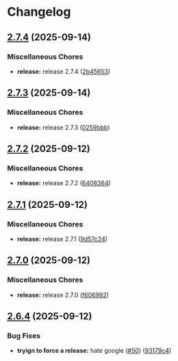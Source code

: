 # Changelog

## [2.7.4](https://github.com/AEGIS-GAME/aegis/compare/client-v2.7.3...client-v2.7.4) (2025-09-14)


### Miscellaneous Chores

* **release:** release 2.7.4 ([2b45653](https://github.com/AEGIS-GAME/aegis/commit/2b45653e3cf530ad437b13365e86cc6691fdfe4e))

## [2.7.3](https://github.com/AEGIS-GAME/aegis/compare/client-v2.7.2...client-v2.7.3) (2025-09-14)


### Miscellaneous Chores

* **release:** release 2.7.3 ([0259bbb](https://github.com/AEGIS-GAME/aegis/commit/0259bbb85e855f16d0ea1550f98c29abbc113cc1))

## [2.7.2](https://github.com/AEGIS-GAME/aegis/compare/client-v2.7.1...client-v2.7.2) (2025-09-12)


### Miscellaneous Chores

* **release:** release 2.7.2 ([6408364](https://github.com/AEGIS-GAME/aegis/commit/64083645be9da4aa46934313f9b4cba02c0ca6b9))

## [2.7.1](https://github.com/AEGIS-GAME/aegis/compare/client-v2.7.0...client-v2.7.1) (2025-09-12)


### Miscellaneous Chores

* **release:** release 2.7.1 ([9d57c24](https://github.com/AEGIS-GAME/aegis/commit/9d57c2484cbb0bf5664c0dd25f7965a8cab027d2))

## [2.7.0](https://github.com/AEGIS-GAME/aegis/compare/client-v2.6.4...client-v2.7.0) (2025-09-12)


### Miscellaneous Chores

* **release:** release 2.7.0 ([f606992](https://github.com/AEGIS-GAME/aegis/commit/f606992695d07dded3787febced2586ca08e80e2))

## [2.6.4](https://github.com/AEGIS-GAME/aegis/compare/client-v2.6.3...client-v2.6.4) (2025-09-12)


### Bug Fixes

* **tryign to force a release:** hate google ([#50](https://github.com/AEGIS-GAME/aegis/issues/50)) ([93179c4](https://github.com/AEGIS-GAME/aegis/commit/93179c4935cf98ee3b50197d0a60b034db0905fd))
